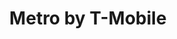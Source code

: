 ---
title: "Metro by T-Mobile"
url: /denver/metro-by-t-mobile-colorado-boulevard/
shop: mobile phone
---